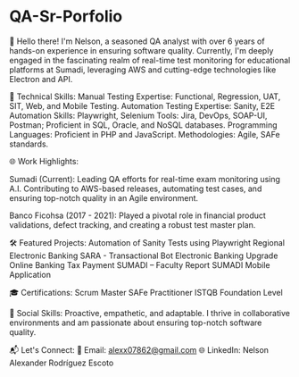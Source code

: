 # QA-Sr-Porfolio
👋 Hello there! I'm Nelson, a seasoned QA analyst with over 6 years of hands-on experience in ensuring software quality. Currently, I'm deeply engaged in the fascinating realm of real-time test monitoring for educational platforms at Sumadi, leveraging AWS and cutting-edge technologies like Electron and API.



🚀 Technical Skills:
Manual Testing Expertise: Functional, Regression, UAT, SIT, Web, and Mobile Testing.
Automation Testing Expertise: Sanity, E2E
Automation Skills: Playwright, Selenium
Tools: Jira, DevOps, SOAP-UI, Postman; Proficient in SQL, Oracle, and NoSQL databases.
Programming Languages: Proficient in PHP and JavaScript.
Methodologies: Agile, SAFe standards.

🌐 Work Highlights:

Sumadi (Current): Leading QA efforts for real-time exam monitoring using A.I. Contributing to AWS-based releases, automating test cases, and ensuring top-notch quality in an Agile environment.

Banco Ficohsa (2017 - 2021): Played a pivotal role in financial product validations, defect tracking, and creating a robust test master plan.

🛠️ Featured Projects:
Automation of Sanity Tests using Playwright
Regional Electronic Banking
SARA - Transactional Bot
Electronic Banking Upgrade
Online Banking Tax Payment
SUMADI – Faculty Report
SUMADI Mobile Application

🎓 Certifications:
Scrum Master
SAFe Practitioner
ISTQB Foundation Level

🌟 Social Skills:
Proactive, empathetic, and adaptable. I thrive in collaborative environments and am passionate about ensuring top-notch software quality.

📬 Let's Connect:
📧 Email: alexx07862@gmail.com
🌐 LinkedIn: Nelson Alexander Rodríguez Escoto
